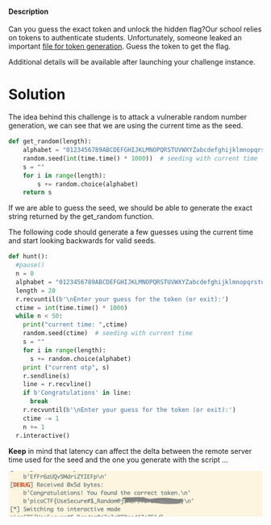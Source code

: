 #### Description

Can you guess the exact token and unlock the hidden flag?Our school relies on tokens to authenticate students. Unfortunately, someone leaked an important [file for token generation](https://challenge-files.picoctf.net/c_verbal_sleep/7ae3cdbcc5ac8f841a488d91465c1255ff0538f9061a2bb222293ec840af981c/token_generator.py). Guess the token to get the flag.

Additional details will be available after launching your challenge instance.

# Solution

The idea behind this challenge is to attack a vulnerable random number generation, we can see that we are using the current time as the seed.

```Python
def get_random(length):
    alphabet = "0123456789ABCDEFGHIJKLMNOPQRSTUVWXYZabcdefghijklmnopqrstuvwxyz"
    random.seed(int(time.time() * 1000))  # seeding with current time 
    s = ""
    for i in range(length):
        s += random.choice(alphabet)
    return s
```

If we are able to guess the seed, we should be able to generate the exact string returned by the get_random function.

The following code should generate a few guesses using the current time and start looking backwards for valid seeds.

```Python
def hunt():
  #pause()
  n = 0
  alphabet = "0123456789ABCDEFGHIJKLMNOPQRSTUVWXYZabcdefghijklmnopqrstuvwxyz"
  length = 20
  r.recvuntil(b'\nEnter your guess for the token (or exit):')
  ctime = int(time.time() * 1000)
  while n < 50:
    print("current time: ",ctime)
    random.seed(ctime)  # seeding with current time
    s = ""
    for i in range(length):
      s += random.choice(alphabet)
    print ("current otp", s)
    r.sendline(s)
    line = r.recvline()
    if b'Congratulations' in line:
      break
    r.recvuntil(b'\nEnter your guess for the token (or exit):')
    ctime -= 1
    n += 1
  r.interactive()
```

**Keep** in mind that latency can affect the delta between the remote server time used for the seed and the one you generate with the script ...

![Pasted image 20250310165219.png](./attachments/Pasted%20image%2020250310165219.png)
